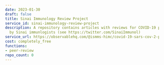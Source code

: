 ```yaml
---
date: 2023-01-30
draft: false
title: Sinai Immunology Review Project
service_id: sinai-immunology-review-project
description: A repository contains articles with reviews for COVID-19 preprints written
  by Sinai immunlogists (see https://twitter.com/SinaiImmunol)
service_url: https://observablehq.com/@ismms-himc/covid-19-sars-cov-2-preprints-from-medrxiv-and-biorxiv
cost: completely_free
functions:
- peer-review
repo_count: 0
---
```



